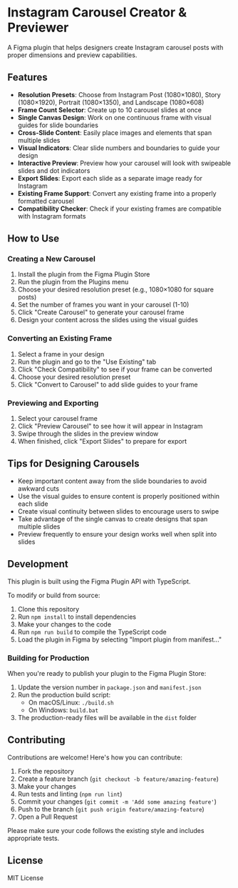 # Instagram Carousel Creator & Previewer

A Figma plugin that helps designers create Instagram carousel posts with proper dimensions and preview capabilities.

## Features

- **Resolution Presets**: Choose from Instagram Post (1080×1080), Story (1080×1920), Portrait (1080×1350), and Landscape (1080×608)
- **Frame Count Selector**: Create up to 10 carousel slides at once
- **Single Canvas Design**: Work on one continuous frame with visual guides for slide boundaries
- **Cross-Slide Content**: Easily place images and elements that span multiple slides
- **Visual Indicators**: Clear slide numbers and boundaries to guide your design
- **Interactive Preview**: Preview how your carousel will look with swipeable slides and dot indicators
- **Export Slides**: Export each slide as a separate image ready for Instagram
- **Existing Frame Support**: Convert any existing frame into a properly formatted carousel
- **Compatibility Checker**: Check if your existing frames are compatible with Instagram formats

## How to Use

### Creating a New Carousel

1. Install the plugin from the Figma Plugin Store
2. Run the plugin from the Plugins menu
3. Choose your desired resolution preset (e.g., 1080×1080 for square posts)
4. Set the number of frames you want in your carousel (1-10)
5. Click "Create Carousel" to generate your carousel frame
6. Design your content across the slides using the visual guides

### Converting an Existing Frame

1. Select a frame in your design
2. Run the plugin and go to the "Use Existing" tab
3. Click "Check Compatibility" to see if your frame can be converted
4. Choose your desired resolution preset
5. Click "Convert to Carousel" to add slide guides to your frame

### Previewing and Exporting

1. Select your carousel frame
2. Click "Preview Carousel" to see how it will appear in Instagram
3. Swipe through the slides in the preview window
4. When finished, click "Export Slides" to prepare for export

## Tips for Designing Carousels

- Keep important content away from the slide boundaries to avoid awkward cuts
- Use the visual guides to ensure content is properly positioned within each slide
- Create visual continuity between slides to encourage users to swipe
- Take advantage of the single canvas to create designs that span multiple slides
- Preview frequently to ensure your design works well when split into slides

## Development

This plugin is built using the Figma Plugin API with TypeScript.

To modify or build from source:

1. Clone this repository
2. Run `npm install` to install dependencies
3. Make your changes to the code
4. Run `npm run build` to compile the TypeScript code
5. Load the plugin in Figma by selecting "Import plugin from manifest..."

### Building for Production

When you're ready to publish your plugin to the Figma Plugin Store:

1. Update the version number in `package.json` and `manifest.json`
2. Run the production build script:
   - On macOS/Linux: `./build.sh`
   - On Windows: `build.bat`
3. The production-ready files will be available in the `dist` folder

## Contributing

Contributions are welcome! Here's how you can contribute:

1. Fork the repository
2. Create a feature branch (`git checkout -b feature/amazing-feature`)
3. Make your changes
4. Run tests and linting (`npm run lint`)
5. Commit your changes (`git commit -m 'Add some amazing feature'`)
6. Push to the branch (`git push origin feature/amazing-feature`)
7. Open a Pull Request

Please make sure your code follows the existing style and includes appropriate tests.

## License

MIT License
